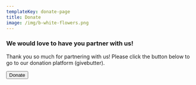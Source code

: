 ```yaml
---
templateKey: donate-page
title: Donate
image: /img/b-white-flowers.png
---
```

### We would love to have you partner with us!

Thank you so much for partnering with us! Please click the button below to go to our donation platform (givebutter).

<button class="btn is-pulled-right" onclick="document.location='https://givebutter.com/esthers-arise'">Donate</button>
